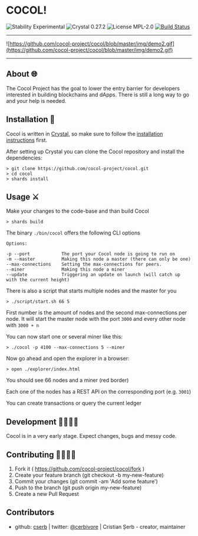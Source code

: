# COCOL!

![Stability Experimental](https://img.shields.io/badge/Stability-Experimental-orange.svg?style=flat-square) ![Crystal 0.27.2](https://img.shields.io/badge/Crystal-0.27.2-blue.svg?style=flat-square&link=https://crystal-lang.org&link=https://crystal-lang.org/api/0.27.2/) ![License MPL-2.0](https://img.shields.io/badge/License-MPL--2.0-green.svg?style=flat-square) [![Build Status](https://travis-ci.org/cocol-project/cocol.svg?branch=master)](https://travis-ci.org/cocol-project/cocol)

---

  ![https://github.com/cocol-project/cocol/blob/master/img/demo2.gif](https://github.com/cocol-project/cocol/blob/master/img/demo2.gif)

---

## About 🌐
The Cocol Project has the goal to lower the entry barrier for developers interested in building blockchains and dApps.
There is still a long way to go and your help is needed.

## Installation 🏹
Cocol is written in [Crystal](https://crystal-lang.org/), so make sure to follow the [installation instructions](https://crystal-lang.org/reference/installation/) first.

After setting up Crystal you can clone the Cocol repository and install the dependencies:
```shell
> git clone https://github.com/cocol-project/cocol.git
> cd cocol
> shards install
```

## Usage ⚔
Make your changes to the code-base and than build Cocol
```shell
> shards build
```
The binary `./bin/cocol` offers the following CLI options

```text
Options:

-p --port            The port your Cocol node is going to run on
-m --master          Making this node a master (there can only be one)
--max-connections    Setting the max-connections for peers.
--miner              Making this node a miner
--update             Triggering an update on launch (will catch up with the current height)

```

There is also a script that starts multiple nodes and the master for you

```shell
> ./script/start.sh 66 5
```
First number is the amount of nodes and the second max-connections per node.
It will start the master node with the port `3000` and every other node with `3000 + n`


You can now start one or several miner like this:
```shell
> ./cocol -p 4100 --max-connections 5 --miner
```

Now go ahead and open the explorer in a browser:
```shell
> open ./explorer/index.html
```

You should see 66 nodes and a miner (red border)

Each one of the nodes has a REST API on the corresponding port (e.g. `3001`)

You can create transactions or query the current ledger

## Development 👨‍💻👩‍💻

Cocol is in a very early stage. Expect changes, bugs and messy code.

## Contributing 👷‍♂️👷‍♀️

1. Fork it ( https://github.com/cocol-project/cocol/fork )
2. Create your feature branch (git checkout -b my-new-feature)
3. Commit your changes (git commit -am 'Add some feature')
4. Push to the branch (git push origin my-new-feature)
5. Create a new Pull Request

## Contributors

- github: [cserb](https://github.com/cserb) | twitter: [@cerbivore](http://twitter.com/cerbivore) | Cristian Șerb - creator, maintainer
